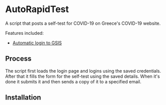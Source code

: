 # AutoRapidTest
A script that posts a self-test for COVID-19 on Greece's COVID-19 website.

Features included:
* [Automatic login to GSIS](https://github.com/ACrispyCookie/AutoRapidTest#process)

## Process
The script first loads the login page and logins using the saved credentials. After that it fills the form for the self-test using the saved details. When it's done it submits it and then sends a copy of it to a specified email.

## Installation
